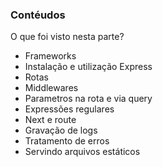 ### Contéudos

O que foi visto nesta parte?

- Frameworks
- Instalação e utilização Express
- Rotas
- Middlewares
- Parametros na rota e via query
- Expressões regulares
- Next e route
- Gravação de logs
- Tratamento de erros
- Servindo arquivos estáticos
